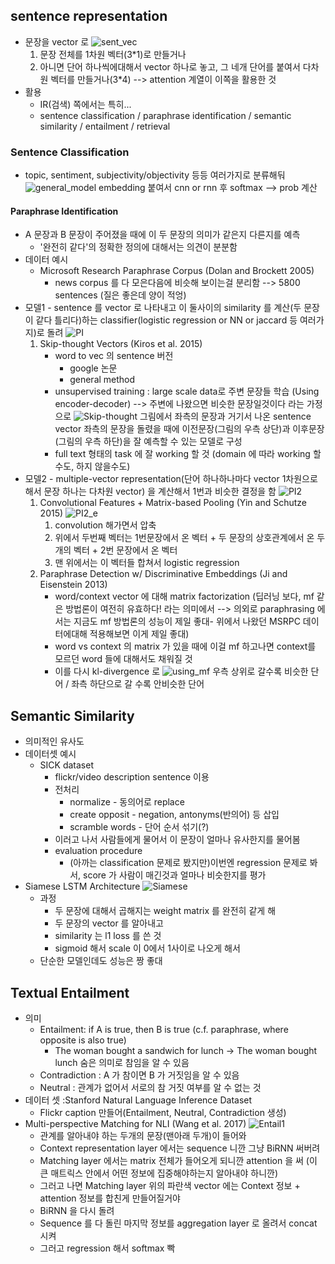 ## sentence representation
* 문장을 vector 로
	![sent_vec](images/7_5.png "sent_vec")
	1. 문장 전체를 1차원 벡터(3\*1)로 만들거나
	2. 아니면 단어 하나씩에대해서 vector 하나로 놓고, 그 네개 단어를 붙여서 다차원 벡터를 만들거나(3\*4) --> attention 계열이 이쪽을 활용한 것
* 활용
	* IR(검색) 쪽에서는 특히...
	* sentence classification / paraphrase identification / semantic similarity / entailment / retrieval

### Sentence Classification
* topic, sentiment, subjectivity/objectivity 등등 여러가지로 분류해둬
	![general_model](images/7_6.png "general_model")
	embedding 붙여서 cnn or rnn 후 softmax --> prob 계산

#### Paraphrase Identification
* A 문장과 B 문장이 주어졌을 때에 이 두 문장의 의미가 같은지 다른지를 예측
	* '완전히 같다'의 정확한 정의에 대해서는 의견이 분분함
* 데이터 예시
	* Microsoft Research Paraphrase Corpus (Dolan and Brockett 2005) 
		* news corpus 를 다 모은다음에 비슷해 보이는걸 분리함
		--> 5800 sentences (질은 좋은데 양이 적엉)
* 모델1 - sentence 를 vector 로 나타내고 이 둘사이의 similarity 를 계산(두 문장이 같다 틀리다)하는 classifier(logistic regression or NN or jaccard 등 여러가지)로 돌려
	![PI](images/7_2.png "PI")
	1. Skip-thought Vectors (Kiros et al. 2015)
		* word to vec 의 sentence 버전
			* google 논문
			* general method
		* unsupervised training : large scale data로 주변 문장들 학습 (Using encoder-decoder)
		  --> 주변에 나왔으면 비슷한 문장일것이다 라는 가정으로
		![Skip-thought](images/7_1.png "Skip-thought")
			그림에서
				좌측의 문장과 거기서 나온 sentence vector
				좌측의 문장을 돌렸을 때에 이전문장(그림의 우측 상단)과 이후문장(그림의 우측 하단)을 잘 예측할 수 있는 모델로 구성
		* full text 형태의 task 에 잘 working 할 것 (domain 에 따라 working 할수도, 하지 않을수도)
* 모델2 - multiple-vector representation(단어 하나하나마다 vector 1차원으로 해서 문장 하나는 다차원 vector) 을 계산해서 1번과 비슷한 결정을 함
	![PI2](images/7_3.png "PI2")
	1.  Convolutional Features + Matrix-based Pooling (Yin and Schutze 2015)
		![PI2_e](images/7_4.png "PI2_e")
		1. convolution 해가면서 압축
		2. 위에서 두번째 벡터는 1번문장에서 온 벡터 + 두 문장의 상호관계에서 온 두개의 벡터 + 2번 문장에서 온 벡터
		3. 맨 위에서는 이 벡터들 합쳐서 logistic regression
	2. Paraphrase Detection w/ Discriminative Embeddings (Ji and Eisenstein 2013)
		* word/context vector 에 대해 matrix factorization
		(딥러닝 보다, mf 같은 방법론이 여전히 유효하다! 라는 의미에서 --> 의외로 paraphrasing 에서는 지금도 mf 방법론의 성능이 제일 좋대- 위에서 나왔던 MSRPC 데이터에대해 적용해보면 이게 제일 좋대)
		* word vs context 의 matrix 가 있을 때에 이걸 mf 하고나면 context를 모르던 word 들에 대해서도 채워질 것
		* 이를 다시 kl-divergence 로
		![using_mf](images/7_7.png "using_mf")
		우측 상위로 갈수록 비슷한 단어 / 좌측 하단으로 갈 수록 안비슷한 단어

## Semantic Similarity
* 의미적인 유사도
* 데이터셋 예시
	* SICK dataset
		* flickr/video description sentence 이용
		* 전처리
			* normalize - 동의어로 replace
			* create opposit - negation, antonyms(반의어) 등 삽입
			* scramble words - 단어 순서 섞기(?)
		* 이러고 나서 사람들에게 물어서 이 문장이 얼마나 유사한지를 물어봄
		* evaluation procedure
			* (아까는 classification 문제로 봤지만)이번엔 regression 문제로 봐서, score 가 사람이 매긴것과 얼마나 비슷한지를 평가
* Siamese LSTM Architecture
	![Siamese](images/7_8.png "Siamese")
	* 과정
		* 두 문장에 대해서 곱해지는 weight matrix 를 완전히 같게 해
		* 두 문장의 vector 를 알아내고
		* similarity 는 l1 loss 를 쓴 것
		* sigmoid 해서 scale 이 0에서 1사이로 나오게 해서
	* 단순한 모델인데도 성능은 짱 좋대

## Textual Entailment
* 의미
	* Entailment: if A is true, then B is true (c.f. paraphrase, where opposite is also true)
		* The woman bought a sandwich for lunch
		→ The woman bought lunch
		숨은 의미로 참임을 알 수 있음
	* Contradiction : A 가 참이면 B 가 거짓임을 알 수 있음
	* Neutral : 관계가 없어서 서로의 참 거짓 여부를 알 수 없는 것
* 데이터 셋 :Stanford Natural Language Inference Dataset
	* Flickr caption 만들어(Entailment, Neutral, Contradiction 생성)
* Multi-perspective Matching for NLI (Wang et al. 2017)
	![Entail1](images/7_9.png "Entail1")
	* 관계를 알아내야 하는 두개의 문장(맨아래 두개)이 들어와
	* Context representation layer 에서는 sequence 니깐 그냥 BiRNN 써버려
	* Matching layer 에서는 matrix 전체가 들어오게 되니깐 attention 을 써 (이 큰 매트릭스 안에서 어떤 정보에 집중해야하는지 알아내야 하니깐)
	* 그러고 나면 Matching layer 위의 파란색 vector 에는 Context 정보 + attention 정보를 합친게 만들어질거야
	* BiRNN 을 다시 돌려
	* Sequence 를 다 돌린 마지막 정보를 aggregation layer 로 올려서 concat 시켜
	* 그러고 regression 해서 softmax 빡
	




